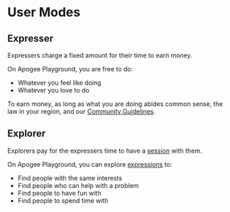 # User Modes

## Expresser

Expressers charge a fixed amount for their time to earn money.

On Apogee Playground, you are free to do:

- Whatever you feel like doing
- Whatever you love to do

To earn money, as long as what you are doing abides common sense, the law in your region, and our [Community Guidelines](../../guidelines.en.md).

## Explorer

Explorers pay for the expressers time to have a [session](sessions.en.md) with them.

On Apogee Playground, you can explore [expressions](../Expressing_Yourself/expressions.en.md) to:

- Find people with the same interests
- Find people who can help with a problem
- Find people to have fun with
- Find people to spend time with
